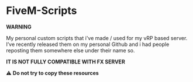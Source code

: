 # FiveM-Scripts
**WARNING**

My personal custom scripts that i've made / used for my vRP based server.
I’ve recently released them on my personal Github and i had people reposting them somewhere else under their name so.

**IT IS NOT FULLY COMPATIBLE WITH FX SERVER**

  :warning:  **Do not try to copy these resources**
